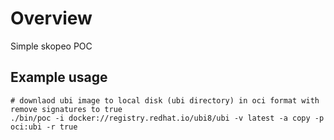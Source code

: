 # Overview

Simple skopeo POC

## Example usage

```
# downlaod ubi image to local disk (ubi directory) in oci format with remove signatures to true
./bin/poc -i docker://registry.redhat.io/ubi8/ubi -v latest -a copy -p oci:ubi -r true

```
